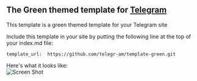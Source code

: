 ## The Green themed template for [Telegram](https://telegr.am)

This template is a green themed template for your Telegram site

Include this template in your site by putting the following line
at the top of your index.md file:

    template_url:  https://github.com/telegr-am/template-green.git

Here's what it looks like:   
![Screen Shot](https://github.com/telegr-am/template-green/raw/master/_site_image.jpg)
